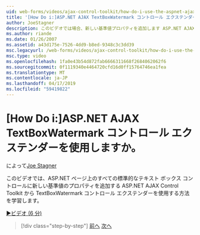 ```yaml
---
uid: web-forms/videos/ajax-control-toolkit/how-do-i-use-the-aspnet-ajax-textboxwatermark-control-extender
title: '[How Do i:]ASP.NET AJAX TextBoxWatermark コントロール エクステンダーを使用しますか。 | Microsoft Docs'
author: JoeStagner
description: このビデオでは場合、新しい基準値プロパティを追加します ASP.NET AJAX Control Toolkit から TextBoxWatermark コントロール エクステンダーを使用する方法について説明します。 をしています.。
ms.author: riande
ms.date: 01/26/2007
ms.assetid: a43d175e-7526-4dd9-b8ed-9348c3c3dd39
msc.legacyurl: /web-forms/videos/ajax-control-toolkit/how-do-i-use-the-aspnet-ajax-textboxwatermark-control-extender
msc.type: video
ms.openlocfilehash: 1fa0e43b54d872fab6666311668f2684062062f6
ms.sourcegitcommit: 0f1119340e4464720cfd16d0ff15764746ea1fea
ms.translationtype: MT
ms.contentlocale: ja-JP
ms.lasthandoff: 04/17/2019
ms.locfileid: "59419822"
---
```

# <a name="how-do-i-use-the-aspnet-ajax-textboxwatermark-control-extender"></a>[How Do i:]ASP.NET AJAX TextBoxWatermark コントロール エクステンダーを使用しますか。

によって[Joe Stagner](https://github.com/JoeStagner)

このビデオでは、ASP.NET ページ上のすべての標準的なテキスト ボックス コントロールに新しい基準値のプロパティを追加する ASP.NET AJAX Control Toolkit から TextBoxWatermark コントロール エクステンダーを使用する方法を学習します。

[&#9654;ビデオ (6 分)](https://channel9.msdn.com/Blogs/ASP-NET-Site-Videos/how-do-i-use-the-aspnet-ajax-textboxwatermark-control-extender)

> [!div class="step-by-step"]
> [前へ](how-do-i-use-the-aspnet-ajax-cascadingdropdown-control-extender.md)
> [次へ](how-do-i-use-the-aspnet-ajax-popup-control-extender.md)
